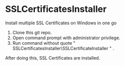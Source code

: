 # SSLCertificatesInstaller
Install multiple SSL Certificates on Windows in one go 

1. Clone this git repo.
2. Open command prompt with administrator privilege.
3. Run command without quote " SSLCertificatesInstaller\SSLCertificateInstaller " .

After doing this, SSL Certificates are installed.

